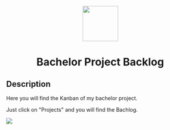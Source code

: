<p align="center">
  <img src="https://user-images.githubusercontent.com/32516811/111670219-e145b780-8817-11eb-8340-bbca55bbf2c7.png" width="95" height="95" alt="">
</p>

<h1 align="center">Bachelor Project Backlog</h1>

## Description
Here you will find the Kanban of my bachelor project.

Just click on "Projects" and you will find the Bachlog.

<a href="https://github.com/rennrennrenn/bachelor-backlog/issues" title="Open Issues"><img src="https://img.shields.io/github/issues/rennrennrenn/bachelor-backlog"></a>
